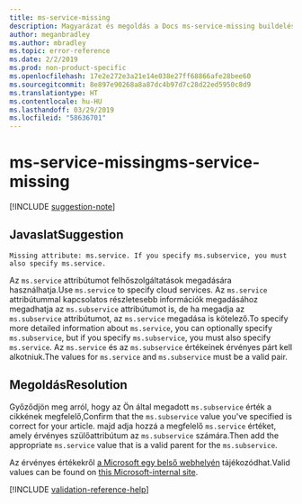 ```yaml
---
title: ms-service-missing
description: Magyarázat és megoldás a Docs ms-service-missing buildelési problémájára
author: meganbradley
ms.author: mbradley
ms.topic: error-reference
ms.date: 2/2/2019
ms.prod: non-product-specific
ms.openlocfilehash: 17e2e272e3a21e14e038e27ff68866afe28bee60
ms.sourcegitcommit: 8e897e90268a8a87dc4b97d7c28d22ed5950c8d9
ms.translationtype: HT
ms.contentlocale: hu-HU
ms.lasthandoff: 03/29/2019
ms.locfileid: "58636701"
---
```

# <a name="ms-service-missing"></a><span data-ttu-id="3c832-103">ms-service-missing</span><span class="sxs-lookup"><span data-stu-id="3c832-103">ms-service-missing</span></span>

[!INCLUDE [suggestion-note](includes/suggestion-note.md)]

## <a name="suggestion"></a><span data-ttu-id="3c832-104">Javaslat</span><span class="sxs-lookup"><span data-stu-id="3c832-104">Suggestion</span></span>

`Missing attribute: ms.service. If you specify ms.subservice, you must also specify ms.service.`

<span data-ttu-id="3c832-105">Az `ms.service` attribútumot felhőszolgáltatások megadására használhatja.</span><span class="sxs-lookup"><span data-stu-id="3c832-105">Use `ms.service` to specify cloud services.</span></span> <span data-ttu-id="3c832-106">Az `ms.service` attribútummal kapcsolatos részletesebb információk megadásához megadhatja az `ms.subservice` attribútumot is, de ha megadja az `ms.subservice` attribútumot, az `ms.service` megadása is kötelező.</span><span class="sxs-lookup"><span data-stu-id="3c832-106">To specify more detailed information about `ms.service`, you can optionally specify `ms.subservice`, but if you specify `ms.subservice`, you must also specify `ms.service`.</span></span> <span data-ttu-id="3c832-107">Az `ms.service` és az `ms.subservice` értékeinek érvényes párt kell alkotniuk.</span><span class="sxs-lookup"><span data-stu-id="3c832-107">The values for `ms.service` and `ms.subservice` must be a valid pair.</span></span>

## <a name="resolution"></a><span data-ttu-id="3c832-108">Megoldás</span><span class="sxs-lookup"><span data-stu-id="3c832-108">Resolution</span></span>

<span data-ttu-id="3c832-109">Győződjön meg arról, hogy az Ön által megadott `ms.subservice` érték a cikkének megfelelő,</span><span class="sxs-lookup"><span data-stu-id="3c832-109">Confirm that the `ms.subservice` value you've specified is correct for your article.</span></span> <span data-ttu-id="3c832-110">majd adja hozzá a megfelelő `ms.service` értéket, amely érvényes szülőattribútum az `ms.subservice` számára.</span><span class="sxs-lookup"><span data-stu-id="3c832-110">Then add the appropriate `ms.service` value that is a valid parent for the `ms.subservice`.</span></span>

<span data-ttu-id="3c832-111">Az érvényes értékekről [a Microsoft egy belső webhelyén](https://docsmetadatatool.azurewebsites.net/allowlists) tájékozódhat.</span><span class="sxs-lookup"><span data-stu-id="3c832-111">Valid values can be found on [this Microsoft-internal site](https://docsmetadatatool.azurewebsites.net/allowlists).</span></span>

<!--make sure to add this file to your includes folder and verify the path-->
[!INCLUDE [validation-reference-help](includes/validation-reference-help.md)]
